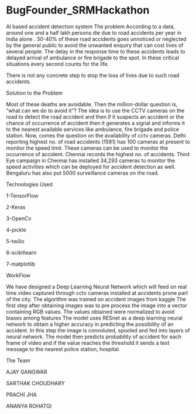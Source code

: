 # BugFounder_SRMHackathon
AI based accident detection system
The problem
According to a data, around one and a half lakh persons die due to road accidents per year in India alone . 30-40% of these road accidents goes unnoticed or neglected by the general public to avoid the unwanted enquiry that can cost lives of several people.
The delay in the response time to these accidents leads to delayed arrival of ambulance or fire brigade to the spot. In these critical situations every second counts for the life.

There is not any concrete step to stop the loss of lives due to such road accidents.

Solution to the Problem

Most of these deaths are avoidable. Then the million-dollar question is, “what can we do to avoid it”? The idea is to use the CCTV cameras on the road to detect the road accident and then if it suspects an accident or the chance of occurrence of accident then it generates a signal and informs it to the nearest available services like ambulance, fire brigade and police station. Now, comes the question on the availability of cctv cameras. Delhi reporting highest no. of road accidents (1591) has 100 cameras at present to monitor the speed limit. These cameras can be used to monitor the occurrence of accident. Chennai records the highest no. of accidents. Third Eye campaign in Chennai has installed 34,293 cameras to monitor the speed activities which can be deployed for accident detection as well. Bengaluru has also put 5000 surveillance cameras on the road.

Technologies Used

1-TensorFlow

2-Keras

3-OpenCv

4-pickle

5-twilio

6-scikitlearn

7-matplotlib



WorkFlow


We have designed a Deep Learning Neural Network which will feed on real time video captured through cctv cameras installed at accidents prone part of the city. The algorithm was trained on accident images from kaggle
The first step after obtaining images was to pre process the image into a vector containing RGB values. The values obtained were normalized to avoid biases among features
The model uses RESnet as a deep learning neural network to obtain a higher accuracy in predicting the possibility of an accident. In this step the image is convoluted, spooled and fed into layers of neural network.
The model then predicts probability of accident for each frame of video and if the value reaches the threshold it sends a text message to the nearest police station, hospital.



The Team

AJAY GANGWAR

SARTHAK CHOUDHARY

PRACHI JHA

ANANYA ROHATGI
